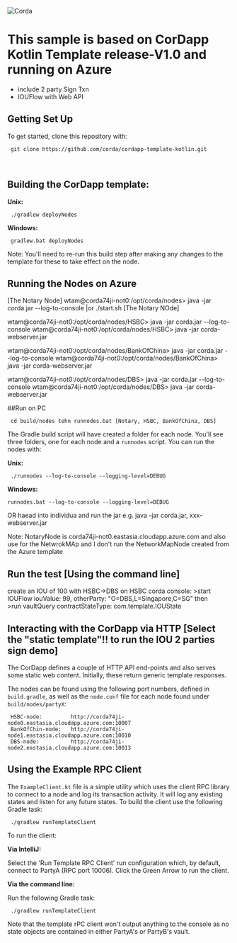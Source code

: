 ![Corda](https://www.corda.net/wp-content/uploads/2016/11/fg005_corda_b.png)

# This sample is based on CorDapp Kotlin Template release-V1.0 and running on Azure
- include 2 party Sign Txn
- IOUFlow with Web API 

## Getting Set Up

To get started, clone this repository with:

     git clone https://github.com/corda/cordapp-template-kotlin.git

​     
## Building the CorDapp template:

**Unix:** 

     ./gradlew deployNodes

**Windows:**

     gradlew.bat deployNodes

Note: You'll need to re-run this build step after making any changes to
the template for these to take effect on the node.

## Running the Nodes on Azure
[The Notary Node]
wtam@corda74ji-not0:/opt/corda/nodes> java -jar corda.jar --log-to-console |or ./start.sh  [The Notary NOde]

wtam@corda74ji-not0:/opt/corda/nodes/HSBC> java -jar corda.jar --log-to-console
wtam@corda74ji-not0:/opt/corda/nodes/HSBC> java -jar corda-webserver.jar

wtam@corda74ji-not0:/opt/corda/nodes/BankOfChina> java -jar corda.jar --log-to-console
wtam@corda74ji-not0:/opt/corda/nodes/BankOfChina> java -jar corda-webserver.jar

wtam@corda74ji-not0:/opt/corda/nodes/DBS> java -jar corda.jar --log-to-console
wtam@corda74ji-not0:/opt/corda/nodes/DBS> java -jar corda-webserver.jar

##Run on PC

     cd build/nodes tehn runnodes.bat [Notary, HSBC, BankOfChina, DBS]

The Gradle build script will have created a folder for each node. You'll
see three folders, one for each node and a `runnodes` script. You can
run the nodes with:

**Unix:**

     ./runnodes --log-to-console --logging-level=DEBUG

**Windows:**

    runnodes.bat --log-to-console --logging-level=DEBUG

OR haead into individua and run the jar e.g. java -jar corda.jar, xxx-webserver.jar

Note: NotaryNode is corda74ji-not0.eastasia.cloudapp.azure.com and also use for the NetwrokMAp and I don't run the NetworkMapNode created from the Azure template

## Run the test [Using the command line]
create an IOU of 100 with HSBC->DBS
on HSBC corda console: 
	>start IOUFlow iouValue: 99, otherParty: "O=DBS,L=Singapore,C=SG"
then   
	>run vaultQuery contractStateType: com.template.IOUState

## Interacting with the CorDapp via HTTP [Select the "static template"!! to run the IOU 2 parties sign demo]

The CorDapp defines a couple of HTTP API end-points and also serves some
static web content. Initially, these return generic template responses.

The nodes can be found using the following port numbers, defined in 
`build.gradle`, as well as the `node.conf` file for each node found
under `build/nodes/partyX`:

     HSBC-node: 		http://corda74ji-node0.eastasia.cloudapp.azure.com:10007
     BankOfChin-node: 	http://corda74ji-node1.eastasia.cloudapp.azure.com:10010
	 DBS-node:			http://corda74ji-node2.eastasia.cloudapp.azure.com:10013


## Using the Example RPC Client

The `ExampleClient.kt` file is a simple utility which uses the client
RPC library to connect to a node and log its transaction activity.
It will log any existing states and listen for any future states. To build 
the client use the following Gradle task:

     ./gradlew runTemplateClient

To run the client:

**Via IntelliJ:**

Select the 'Run Template RPC Client'
run configuration which, by default, connect to PartyA (RPC port 10006). Click the
Green Arrow to run the client.

**Via the command line:**

Run the following Gradle task:

     ./gradlew runTemplateClient
     
Note that the template rPC client won't output anything to the console as no state 
objects are contained in either PartyA's or PartyB's vault.

